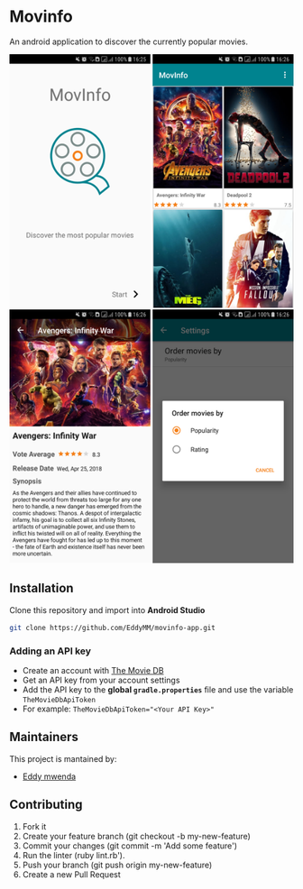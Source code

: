 # Movinfo

An android application to discover the currently popular movies.

<img src="githubAssets/imgs/splash_screen.png" alt="Movie list screen" width=250 height=450 />  <img src="githubAssets/imgs/movie_list_screen.png" alt="Movie list screen" width=250 height=450 />  
<img src="githubAssets/imgs/movie_details_screen.png" alt="Movie list screen" width=250 height=450 />  <img src="githubAssets/imgs/settings_screen.png" alt="Movie list screen" width=250 height=450 />

## Installation
Clone this repository and import into **Android Studio**
```bash
git clone https://github.com/EddyMM/movinfo-app.git
```

### Adding an API key

- Create an account with [The Movie DB](https://www.themoviedb.org/)
- Get an API key from your account settings
- Add the API key to the **global `gradle.properties`** file 
and use the variable `TheMovieDbApiToken`
- For example:
`TheMovieDbApiToken="<Your API Key>"`

## Maintainers
This project is mantained by:
* [Eddy mwenda](https://github.com/EddyMM)


## Contributing

1. Fork it
2. Create your feature branch (git checkout -b my-new-feature)
3. Commit your changes (git commit -m 'Add some feature')
4. Run the linter (ruby lint.rb').
5. Push your branch (git push origin my-new-feature)
6. Create a new Pull Request
